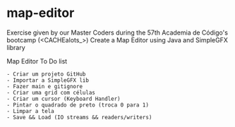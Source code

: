 # map-editor
Exercise given by our Master Coders during the 57th Academia de Código's bootcamp (<CACHEalots_>)
Create a Map Editor using Java and SimpleGFX library

Map Editor To Do list

    - Criar um projeto GitHub
    - Importar a SimpleGFX lib
    - Fazer main e gitignore
    - Criar uma grid com células
    - Criar um cursor (Keyboard Handler)
    - Pintar o quadrado de preto (troca 0 para 1)
    - Limpar a tela
    - Save && Load (IO streams && readers/writers)

